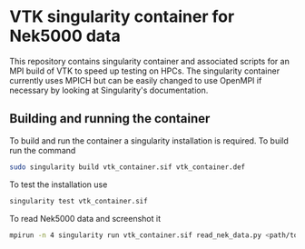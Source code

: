 # VTK singularity container for Nek5000 data

This repository contains singularity container and associated scripts for an MPI build of VTK to speed up testing on HPCs. The singularity container currently uses MPICH but can be easily changed to use OpenMPI if necessary by looking at Singularity's documentation.

## Building and running the container
To build and run the container a singularity installation is required. To build run the command
```bash
sudo singularity build vtk_container.sif vtk_container.def
```
To test the installation use
```bash
singularity test vtk_container.sif
```
To read Nek5000 data and screenshot it
```bash
mpirun -n 4 singularity run vtk_container.sif read_nek_data.py <path/to/data.nek5000> --screenshot
```
